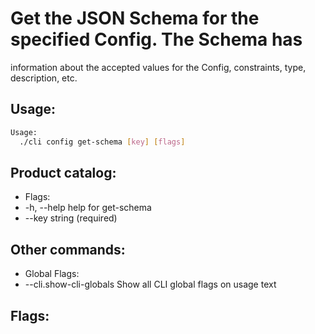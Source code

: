 # Get the JSON Schema for the specified Config. The Schema has
information about the accepted values for the Config, constraints, type, description, etc.

## Usage:
```bash
Usage:
  ./cli config get-schema [key] [flags]
```

## Product catalog:
- Flags:
- -h, --help         help for get-schema
- --key string    (required)

## Other commands:
- Global Flags:
- --cli.show-cli-globals   Show all CLI global flags on usage text

## Flags:
```bash

```

